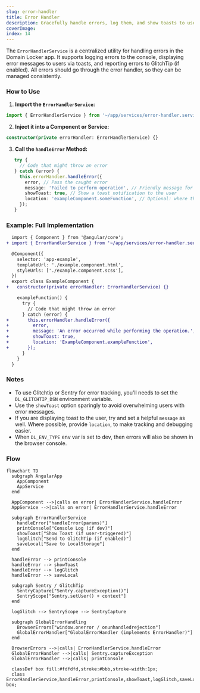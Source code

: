 ```yaml
---
slug: error-handler
title: Error Handler
description: Gracefully handle errors, log them, and show toasts to users
coverImage: 
index: 14
---
```


The `ErrorHandlerService` is a centralized utility for handling errors in the Domain Locker app. It supports logging errors to the console, displaying error messages to users via toasts, and reporting errors to GlitchTip (if enabled). All errors should go through the error handler, so they can be managed consistently. 

### How to Use

1. **Import the `ErrorHandlerService`:**
```typescript
import { ErrorHandlerService } from '~/app/services/error-handler.service';
```

2. **Inject it into a Component or Service:**
```typescript
constructor(private errorHandler: ErrorHandlerService) {}
```

3. **Call the `handleError` Method:**

```typescript
   try {
     // Code that might throw an error
   } catch (error) {
     this.errorHandler.handleError({
       error, // Pass the caught error
       message: 'Failed to perform operation', // Friendly message for users
       showToast: true, // Show a toast notification to the user
       location: 'exampleComponent.someFunction', // Optional: where the error occurred
     });
   }
```

### Example: Full Implementation

```diff
  import { Component } from '@angular/core';
+ import { ErrorHandlerService } from '~/app/services/error-handler.service';

  @Component({
    selector: 'app-example',
    templateUrl: './example.component.html',
    styleUrls: ['./example.component.scss'],
  })
  export class ExampleComponent {
+   constructor(private errorHandler: ErrorHandlerService) {}

    exampleFunction() {
      try {
        // Code that might throw an error
      } catch (error) {
+       this.errorHandler.handleError({
+         error,
+         message: 'An error occurred while performing the operation.',
+         showToast: true,
+         location: 'ExampleComponent.exampleFunction',
+       });
      }
    }
  }
```


### Notes
- To use Glitchtip or Sentry for error tracking, you'll needs to set the `DL_GLITCHTIP_DSN` environment variable.
- Use the `showToast` option sparingly to avoid overwhelming users with error messages.
- If you are displaying toast to the user, try and set a helpful `message` as well. Where possible, provide `location`, to make tracking and debugging easier.
- When `DL_ENV_TYPE` env var is set to dev, then errors will also be shown in the browser console.


### Flow

```mermaid
flowchart TD
  subgraph AngularApp
    AppComponent
    AppService
  end

  AppComponent -->|calls on error| ErrorHandlerService.handleError
  AppService -->|calls on error| ErrorHandlerService.handleError

  subgraph ErrorHandlerService
    handleError["handleError(params)"]
    printConsole["Console Log (if dev)"]
    showToast["Show Toast (if user-triggered)"]
    logGlitch["Send to GlitchTip (if enabled)"]
    saveLocal["Save to LocalStorage"]
  end

  handleError --> printConsole
  handleError --> showToast
  handleError --> logGlitch
  handleError --> saveLocal

  subgraph Sentry / GlitchTip
    SentryCapture["Sentry.captureException()"]
    SentryScope["Sentry.setUser() + context"]
  end

  logGlitch --> SentryScope --> SentryCapture

  subgraph GlobalErrorHandling
    BrowserErrors["window.onerror / onunhandledrejection"]
    GlobalErrorHandler["GlobalErrorHandler (implements ErrorHandler)"]
  end

  BrowserErrors -->|calls| ErrorHandlerService.handleError
  GlobalErrorHandler -->|calls| Sentry.captureException
  GlobalErrorHandler -->|calls| printConsole

  classDef box fill:#fdfdfd,stroke:#bbb,stroke-width:1px;
  class ErrorHandlerService,handleError,printConsole,showToast,logGlitch,saveLocal,SentryCapture,SentryScope box;
```
